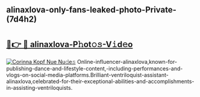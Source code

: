 ## alinaxlova-only-fans​-leaked-photo​-Private-(7d4h2)


# <h2><a href="https://mediaupload.pro?title=alinaxlova&ref=git">🔗👉 🔴 alinaxlova-P𝚑ot𝚘𝚜-V𝚒d𝚎o</a></h2>

[![Corinna Kopf Nue Nu𝚍e𝚜](https://i.imgur.com/0qMVB7G.gif)](https://mediaupload.pro?title=alinaxlova&ref=git)
Online-influencer-alinaxlova,known-for-publishing-dance-and-lifestyle-content,-including-performances-and-vlogs-on-social-media-platforms.Brilliant-ventriloquist-assistant-alinaxlova,celebrated-for-their-exceptional-abilities-and-accomplishments-in-assisting-ventriloquists.  